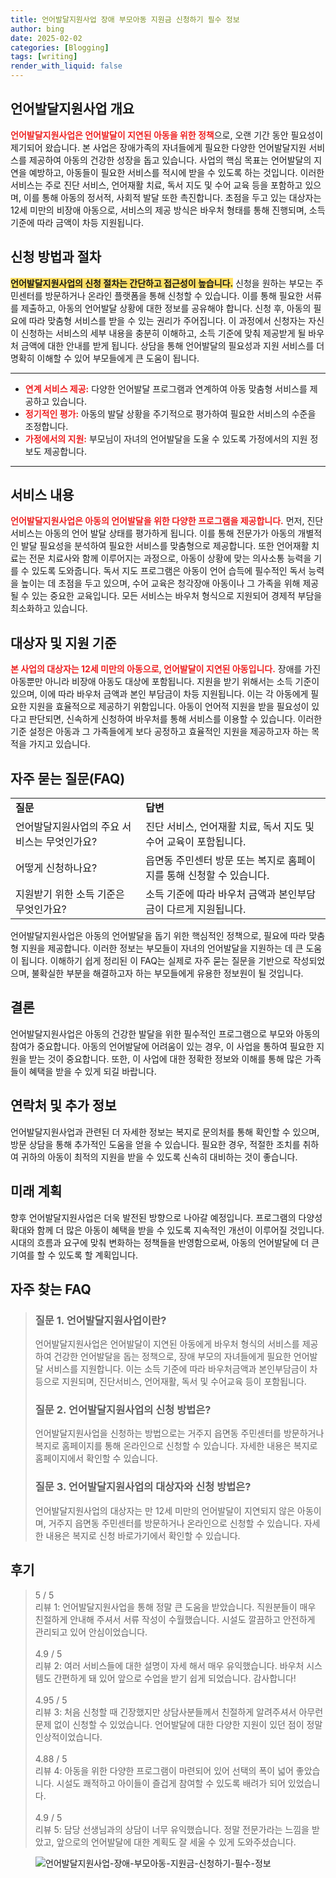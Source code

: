 ```yaml
---
title: 언어발달지원사업 장애 부모아동 지원금 신청하기 필수 정보
author: bing
date: 2025-02-02
categories: [Blogging]
tags: [writing]
render_with_liquid: false
---
```



<h2 id='언어발달지원사업 개요'>언어발달지원사업 개요</h2>

<p><b><span style="color: #ee2323;">언어발달지원사업은 언어발달이 지연된 아동을 위한 정책</span></b>으로, 오랜 기간 동안 필요성이 제기되어 왔습니다. 본 사업은 장애가족의 자녀들에게 필요한 다양한 언어발달지원 서비스를 제공하여 아동의 건강한 성장을 돕고 있습니다. 사업의 핵심 목표는 언어발달의 지연을 예방하고, 아동들이 필요한 서비스를 적시에 받을 수 있도록 하는 것입니다. 이러한 서비스는 주로 진단 서비스, 언어재활 치료, 독서 지도 및 수어 교육 등을 포함하고 있으며, 이를 통해 아동의 정서적, 사회적 발달 또한 촉진합니다. 초점을 두고 있는 대상자는 12세 미만의 비장애 아동으로, 서비스의 제공 방식은 바우처 형태를 통해 진행되며, 소득 기준에 따라 금액이 차등 지원됩니다.</p>

<h2 id='신청 방법과 절차'>신청 방법과 절차</h2>

<p><b><span style="background-color: #ffe066;">언어발달지원사업의 신청 절차는 간단하고 접근성이 높습니다.</span></b> 신청을 원하는 부모는 주민센터를 방문하거나 온라인 플랫폼을 통해 신청할 수 있습니다. 이를 통해 필요한 서류를 제출하고, 아동의 언어발달 상황에 대한 정보를 공유해야 합니다. 신청 후, 아동의 필요에 따라 맞춤형 서비스를 받을 수 있는 권리가 주어집니다. 이 과정에서 신청자는 자신이 신청하는 서비스의 세부 내용을 충분히 이해하고, 소득 기준에 맞춰 제공받게 될 바우처 금액에 대한 안내를 받게 됩니다. 상담을 통해 언어발달의 필요성과 지원 서비스를 더 명확히 이해할 수 있어 부모들에게 큰 도움이 됩니다.</p>

<hr />

<ul>
    <li><b><span style="color: #ee2323;">연계 서비스 제공:</span></b> 다양한 언어발달 프로그램과 연계하여 아동 맞춤형 서비스를 제공하고 있습니다.</li>
    <li><b><span style="color: #ee2323;">정기적인 평가:</span></b> 아동의 발달 상황을 주기적으로 평가하여 필요한 서비스의 수준을 조정합니다.</li>
    <li><b><span style="color: #ee2323;">가정에서의 지원:</span></b> 부모님이 자녀의 언어발달을 도울 수 있도록 가정에서의 지원 정보도 제공합니다.</li>
</ul>

<hr />

<h2 id='서비스 내용'>서비스 내용</h2>

<p><b><span style="color: #ee2323;">언어발달지원사업은 아동의 언어발달을 위한 다양한 프로그램을 제공합니다.</span></b> 먼저, 진단 서비스는 아동의 언어 발달 상태를 평가하게 됩니다. 이를 통해 전문가가 아동의 개별적인 발달 필요성을 분석하여 필요한 서비스를 맞춤형으로 제공합니다. 또한 언어재활 치료는 전문 치료사와 함께 이루어지는 과정으로, 아동이 상황에 맞는 의사소통 능력을 기를 수 있도록 도와줍니다. 독서 지도 프로그램은 아동이 언어 습득에 필수적인 독서 능력을 높이는 데 초점을 두고 있으며, 수어 교육은 청각장애 아동이나 그 가족을 위해 제공될 수 있는 중요한 교육입니다. 모든 서비스는 바우처 형식으로 지원되어 경제적 부담을 최소화하고 있습니다.</p>

<h2 id='대상자 및 지원 기준'>대상자 및 지원 기준</h2>

<p><b><span style="color: #ee2323;">본 사업의 대상자는 12세 미만의 아동으로, 언어발달이 지연된 아동입니다.</span></b> 장애를 가진 아동뿐만 아니라 비장애 아동도 대상에 포함됩니다. 지원을 받기 위해서는 소득 기준이 있으며, 이에 따라 바우처 금액과 본인 부담금이 차등 지원됩니다. 이는 각 아동에게 필요한 지원을 효율적으로 제공하기 위함입니다. 아동이 언어적 지원을 받을 필요성이 있다고 판단되면, 신속하게 신청하여 바우처를 통해 서비스를 이용할 수 있습니다. 이러한 기준 설정은 아동과 그 가족들에게 보다 공정하고 효율적인 지원을 제공하고자 하는 목적을 가지고 있습니다.</p>

<h2 id='자주 묻는 질문(FAQ)'>자주 묻는 질문(FAQ)</h2>

<table>
    <tr>
        <td><b>질문</b></td>
        <td><b>답변</b></td>
    </tr>
    <tr>
        <td>언어발달지원사업의 주요 서비스는 무엇인가요?</td>
        <td>진단 서비스, 언어재활 치료, 독서 지도 및 수어 교육이 포함됩니다.</td>
    </tr>
    <tr>
        <td>어떻게 신청하나요?</td>
        <td>읍면동 주민센터 방문 또는 복지로 홈페이지를 통해 신청할 수 있습니다.</td>
    </tr>
    <tr>
        <td>지원받기 위한 소득 기준은 무엇인가요?</td>
        <td>소득 기준에 따라 바우처 금액과 본인부담금이 다르게 지원됩니다.</td>
    </tr>
</table>

<p>언어발달지원사업은 아동의 언어발달을 돕기 위한 핵심적인 정책으로, 필요에 따라 맞춤형 지원을 제공합니다. 이러한 정보는 부모들이 자녀의 언어발달을 지원하는 데 큰 도움이 됩니다. 이해하기 쉽게 정리된 이 FAQ는 실제로 자주 묻는 질문을 기반으로 작성되었으며, 불확실한 부분을 해결하고자 하는 부모들에게 유용한 정보원이 될 것입니다.</p>

<h2 id='결론'>결론</h2>

<p>언어발달지원사업은 아동의 건강한 발달을 위한 필수적인 프로그램으로 부모와 아동의 참여가 중요합니다. 아동의 언어발달에 어려움이 있는 경우, 이 사업을 통하여 필요한 지원을 받는 것이 중요합니다. 또한, 이 사업에 대한 정확한 정보와 이해를 통해 많은 가족들이 혜택을 받을 수 있게 되길 바랍니다.</p>

<h2 id='연락처 및 추가 정보'>연락처 및 추가 정보</h2>

<p>언어발달지원사업과 관련된 더 자세한 정보는 복지로 문의처를 통해 확인할 수 있으며, 방문 상담을 통해 추가적인 도움을 얻을 수 있습니다. 필요한 경우, 적절한 조치를 취하여 귀하의 아동이 최적의 지원을 받을 수 있도록 신속히 대비하는 것이 좋습니다.</p>

<h2 id='미래 계획'>미래 계획</h2>

<p>향후 언어발달지원사업은 더욱 발전된 방향으로 나아갈 예정입니다. 프로그램의 다양성 확대와 함께 더 많은 아동이 혜택을 받을 수 있도록 지속적인 개선이 이루어질 것입니다. 시대의 흐름과 요구에 맞춰 변화하는 정책들을 반영함으로써, 아동의 언어발달에 더 큰 기여를 할 수 있도록 할 계획입니다.</p>


<h2 id='자주_찾는_FAQ'>자주 찾는 FAQ</h2>
<div itemscope="" itemtype="https://schema.org/FAQPage"> 
<blockquote> 
<div itemscope="" itemprop="mainEntity" itemtype="https://schema.org/Question"> 
<h3 itemprop="name">질문 1. 언어발달지원사업이란?</h3> 
<div itemscope="" itemprop="acceptedAnswer" itemtype="https://schema.org/Answer"> 
<span itemprop="text"> 
<p>언어발달지원사업은 언어발달이 지연된 아동에게 바우처 형식의 서비스를 제공하여 건강한 언어발달을 돕는 정책으로, 장애 부모의 자녀들에게 필요한 언어발달 서비스를 지원합니다. 이는 소득 기준에 따라 바우처금액과 본인부담금이 차등으로 지원되며, 진단서비스, 언어재활, 독서 및 수어교육 등이 포함됩니다.</p> 
</span> 
</div> 
</div> 

<div itemscope="" itemprop="mainEntity" itemtype="https://schema.org/Question"> 
<h3 itemprop="name">질문 2. 언어발달지원사업의 신청 방법은?</h3> 
<div itemscope="" itemprop="acceptedAnswer" itemtype="https://schema.org/Answer"> 
<span itemprop="text"> 
<p>언어발달지원사업을 신청하는 방법으로는 거주지 읍면동 주민센터를 방문하거나 복지로 홈페이지를 통해 온라인으로 신청할 수 있습니다. 자세한 내용은 복지로 홈페이지에서 확인할 수 있습니다.</p> 
</span> 
</div> 
</div> 

<div itemscope="" itemprop="mainEntity" itemtype="https://schema.org/Question"> 
<h3 itemprop="name">질문 3. 언어발달지원사업의 대상자와 신청 방법은?</h3> 
<div itemscope="" itemprop="acceptedAnswer" itemtype="https://schema.org/Answer"> 
<span itemprop="text"> 
<p>언어발달지원사업의 대상자는 만 12세 미만의 언어발달이 지연되지 않은 아동이며, 거주지 읍면동 주민센터를 방문하거나 온라인으로 신청할 수 있습니다. 자세한 내용은 복지로 신청 바로가기에서 확인할 수 있습니다.</p> 
</span> 
</div> 
</div> 
</blockquote> 
</div>
<h2 id='후기'>후기</h2>
<div itemscope itemtype="https://schema.org/Product">
  <blockquote>
  <div itemprop="review" itemscope itemtype="https://schema.org/Review">
      <div itemprop="reviewRating" itemscope itemtype="https://schema.org/Rating"> <span itemprop="ratingValue">5</span> / <span itemprop="bestRating">5</span> </div>
      <span itemprop="reviewBody">리뷰 1: 언어발달지원사업을 통해 정말 큰 도움을 받았습니다. 직원분들이 매우 친절하게 안내해 주셔서 서류 작성이 수월했습니다. 시설도 깔끔하고 안전하게 관리되고 있어 안심이었습니다.</span>
  </div>
  <br>
  <div itemprop="review" itemscope itemtype="https://schema.org/Review">
      <div itemprop="reviewRating" itemscope itemtype="https://schema.org/Rating"> <span itemprop="ratingValue">4.9</span> / <span itemprop="bestRating">5</span> </div>
      <span itemprop="reviewBody">리뷰 2: 여러 서비스들에 대한 설명이 자세 해서 매우 유익했습니다. 바우처 시스템도 간편하게 돼 있어 앞으로 수업을 받기 쉽게 되었습니다. 감사합니다!</span>
  </div>
  <br>
  <div itemprop="review" itemscope itemtype="https://schema.org/Review">
      <div itemprop="reviewRating" itemscope itemtype="https://schema.org/Rating"> <span itemprop="ratingValue">4.95</span> / <span itemprop="bestRating">5</span> </div>
      <span itemprop="reviewBody">리뷰 3: 처음 신청할 때 긴장했지만 상담사분들께서 친절하게 알려주셔서 아무런 문제 없이 신청할 수 있었습니다. 언어발달에 대한 다양한 지원이 있던 점이 정말 인상적이었습니다.</span>
  </div>
  <br>
  <div itemprop="review" itemscope itemtype="https://schema.org/Review">
      <div itemprop="reviewRating" itemscope itemtype="https://schema.org/Rating"> <span itemprop="ratingValue">4.88</span> / <span itemprop="bestRating">5</span> </div>
      <span itemprop="reviewBody">리뷰 4: 아동을 위한 다양한 프로그램이 마련되어 있어 선택의 폭이 넓어 좋았습니다. 시설도 쾌적하고 아이들이 즐겁게 참여할 수 있도록 배려가 되어 있었습니다.</span>
  </div>
  <br>
  <div itemprop="review" itemscope itemtype="https://schema.org/Review">
      <div itemprop="reviewRating" itemscope itemtype="https://schema.org/Rating"> <span itemprop="ratingValue">4.9</span> / <span itemprop="bestRating">5</span> </div>
      <span itemprop="reviewBody">리뷰 5: 담당 선생님과의 상담이 너무 유익했습니다. 정말 전문가라는 느낌을 받았고, 앞으로의 언어발달에 대한 계획도 잘 세울 수 있게 도와주셨습니다.</span>
  </div>
  </blockquote>
</div>
<figure class="image"><img src="https://blackassets.github.io/assets/img/thumbnail/언어발달지원사업-장애-부모아동-지원금-신청하기-필수-정보.webp" alt="언어발달지원사업-장애-부모아동-지원금-신청하기-필수-정보"></figure>